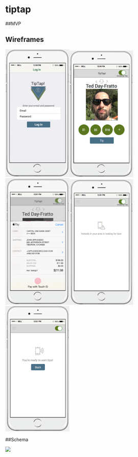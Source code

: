 # tiptap

##MVP

## Wireframes
<img src="login.png" width="200"><img src="tipping.png" width="200"><img src="tipping2.png" width="200"><img src="nousers.png" width="200">
<img src="activeuser.png" width="200">

##Schema

<img src="scheama.png">
